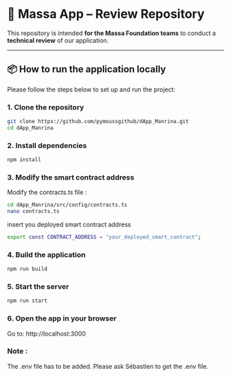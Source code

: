 # 🚀 Massa App – Review Repository

This repository is intended **for the Massa Foundation teams** to conduct a **technical review** of our application.

---

## 📦 How to run the application locally

Please follow the steps below to set up and run the project:

### 1. Clone the repository

```bash
git clone https://github.com/pymoussgithub/dApp_Manrina.git
cd dApp_Manrina
```

### 2. Install dependencies
```bash
npm install
```
### 3. Modify the smart contract address
Modify the contracts.ts file :  

```bash
cd dApp_Manrina/src/config/contracts.ts
nano contracts.ts
```

insert you deployed smart contract address
```bash
export const CONTRACT_ADDRESS = "your_deployed_smart_contract";
```

### 4. Build the application
```bash
npm run build
```
### 5. Start the server
```bash
npm run start
```
### 6. Open the app in your browser

Go to: http://localhost:3000

### Note : 
The .env file has to be added. Please ask Sébastien to get the .env file. 

